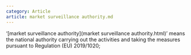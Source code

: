 ```yaml
---
category: Article
article: market surveillance authority.md
---
```


 ‘[market surveillance authority](market surveillance authority.html)’ means the national authority carrying out the activities and taking the measures pursuant to Regulation (EU) 2019/1020;